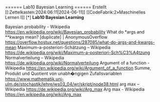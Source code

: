====== Lab10 Bayesian Learning ======
Erstellt [[:Zettelkasten:2024:06:11|2024-06-11]]
[[CodeFabrik:2»Maschinelles Lernen I]]
[*] **Lab10 Bayesian Learning** 

Bayesian probability - Wikipedia 
https://en.wikipedia.org/wiki/Bayesian_probability
What do *args and **kwargs mean? [duplicate] | AnonymousOverflow 
https://overflow.hostux.net/questions/287085/what-do-args-and-kwargs-mean
Maximum-a-posteriori-Schätzung – Wikipedia 
https://de.wikipedia.org/wiki/Maximum-a-posteriori-Sch%C3%A4tzung
Normalverteilung – Wikipedia 
https://de.wikipedia.org/wiki/Normalverteilung
Argument of a function - Wikipedia 
https://en.wikipedia.org/wiki/Argument_of_a_function
Summe, Produkt und Quotient von unabh�ngigen Zufallsvariablen 
https://www.mathematik.uni-ulm.de/stochastik/lehre/ws03_04/wr/skript/node38.html
arg max – Wikipedia 
https://de.wikipedia.org/wiki/Arg_max
Arg max - Wikipedia 
https://en.wikipedia.org/wiki/Arg_max
 





